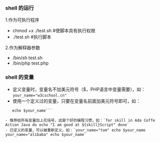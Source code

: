 ### shell 的运行
1.作为可执行程序
- chmod +x ./test.sh  #使脚本具有执行权限
- ./test.sh  #执行脚本    

2.作为解释器参数
- /bin/sh test.sh
- /bin/php test.php
### shell 的变量
- 定义变量时，变量名不加美元符号（$，PHP语言中变量需要），如：`your_name="w3cschool.cn"`
- 使用一个定义过的变量，只要在变量名前面加美元符号即可，如：
```your_name="qinjx" 
   echo $your_name```
   
- 推荐给所有变量加上花括号，这是个好的编程习惯，如：`for skill in Ada Coffe Action Java do echo "I am good at ${skill}Script" done`
- 已定义的变量，可以被重新定义，如：`your_name="tom" echo $your_name your_name="alibaba" echo $your_name`
